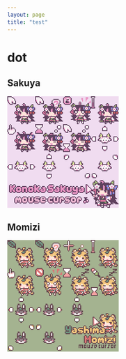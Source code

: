 ```yaml
---
layout: page
title: "test"
---
```


# dot
## Sakuya

![sakuya_cursor](sakuya_cur.gif "sakuya cursor")

## Momizi

![momizi_cursor](momizi_cur.gif "momizi_cursor")
